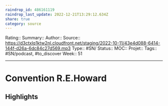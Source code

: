 ```yaml
---
raindrop_id: 486161119
raindrop_last_update: 2022-12-21T13:29:12.634Z
share: true
category: source
---
```


Rating::
Summary:: 
Author::
Source:: https://d3ctxlq1ktw2nl.cloudfront.net/staging/2022-10-11/43e4d088-6414-144f-d26a-6dc84c27d569.mp3
Type:: #SN/
Status:: 
MOC::
Projet:: 
Tags:: #SN/podcast, #to_discover
Week:: 51

***
# Convention R.E.Howard



## Highlights

